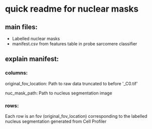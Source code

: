 # quick readme for nuclear masks


## main files:

- Labelled nuclear masks
- manifest.csv from features table in probe sarcomere classifier 

## explain manifest:
### columns:
original_fov_location: Path to raw data truncated to before '_C0.tif'

nuc_mask_path: Path to nucleus segmentation image




### rows:
Each row is an fov (original_fov_location) corresponding to the labelled nucleus segmentation generated from Cell Profiler
